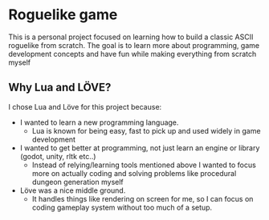 # Roguelike game

This is a personal project focused on learning how to build a classic ASCII roguelike from scratch.
The goal is to learn more about programming, game development concepts and have fun while making everything from scratch myself

## Why Lua and LÖVE?
I chose Lua and Löve for this project because:
- I wanted to learn a new programming language.
  - Lua is known for being easy, fast to pick up and used widely in game development
- I wanted to get better at programming, not just learn an engine or library (godot, unity, rltk etc..)
  - Instead of relying/learning tools mentioned above I wanted to focus more on actually coding and solving problems like procedural dungeon generation myself
- Löve was a nice middle ground.
  - It handles things like rendering on screen for me, so I can focus on coding gameplay system without too much of a setup.
